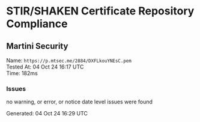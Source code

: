 # STIR/SHAKEN Certificate Repository Compliance

## Martini Security

Name: `https://p.mtsec.me/2884/DXFLkouYNEsC.pem`\
Tested At: 04 Oct 24 16:17 UTC\
Time: 182ms

### Issues

no warning, or error, or notice date level issues were found

Generated: 04 Oct 24 16:29 UTC